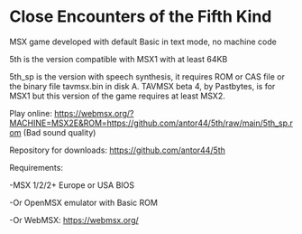 # Close Encounters of the Fifth Kind

MSX game developed with default Basic in text mode, no machine code

5th is the version compatible with MSX1 with at least 64KB

5th_sp is the version with speech synthesis, it requires ROM or CAS file or the binary file tavmsx.bin in disk A. TAVMSX beta 4, by Pastbytes, is for MSX1 but this version of the game requires at least MSX2.

Play online: https://webmsx.org/?MACHINE=MSX2E&ROM=https://github.com/antor44/5th/raw/main/5th_sp.rom
(Bad sound quality)

Repository for downloads: https://github.com/antor44/5th


Requirements:

-MSX 1/2/2+ Europe or USA BIOS

-Or OpenMSX emulator with Basic ROM

-Or WebMSX: https://webmsx.org/
